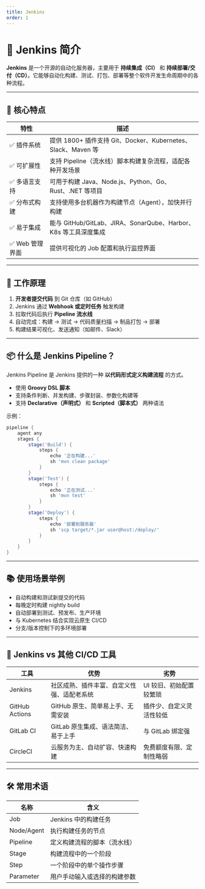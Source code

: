 ```yaml
---
title: Jenkins
order: 1
---
```


# 🧩 Jenkins 简介

**Jenkins** 是一个开源的自动化服务器，主要用于 **持续集成（CI）** 和 **持续部署/交付（CD）**。它能够自动化构建、测试、打包、部署等整个软件开发生命周期中的各种流程。

---

## 🌟 核心特点

| 特性         | 描述                                                 |
| ---------- | -------------------------------------------------- |
| ✅ 插件系统     | 提供 1800+ 插件支持 Git、Docker、Kubernetes、Slack、Maven 等  |
| ✅ 可扩展性     | 支持 Pipeline（流水线）脚本构建复杂流程，适配各种开发场景                  |
| ✅ 多语言支持    | 可用于构建 Java、Node.js、Python、Go、Rust、.NET 等项目         |
| ✅ 分布式构建    | 支持使用多台机器作为构建节点（Agent），加快并行构建                       |
| ✅ 易于集成     | 能与 GitHub/GitLab、JIRA、SonarQube、Harbor、K8s 等工具深度集成 |
| ✅ Web 管理界面 | 提供可视化的 Job 配置和执行监控界面                               |

---

## 🔧 工作原理

1. **开发者提交代码** 到 Git 仓库（如 GitHub）
2. Jenkins 通过 **Webhook 或定时任务** 触发构建
3. 拉取代码后执行 **Pipeline 流水线**
4. 自动完成：构建 → 测试 → 代码质量扫描 → 制品打包 → 部署
5. 构建结果可视化、发送通知（如邮件、Slack）

---

## 📦 什么是 Jenkins Pipeline？

Jenkins Pipeline 是 Jenkins 提供的一种 **以代码形式定义构建流程** 的方式。

* 使用 **Groovy DSL 脚本**
* 支持条件判断、并发构建、步骤封装、参数化构建等
* 支持 **Declarative（声明式）** 和 **Scripted（脚本式）** 两种语法

示例：

```groovy
pipeline {
    agent any
    stages {
        stage('Build') {
            steps {
                echo '正在构建...'
                sh 'mvn clean package'
            }
        }
        stage('Test') {
            steps {
                echo '正在测试...'
                sh 'mvn test'
            }
        }
        stage('Deploy') {
            steps {
                echo '部署到服务器'
                sh 'scp target/*.jar user@host:/deploy/'
            }
        }
    }
}
```

---

## 📚 使用场景举例

* 自动构建和测试新提交的代码
* 每晚定时构建 nightly build
* 自动部署到测试、预发布、生产环境
* 与 Kubernetes 结合实现云原生 CI/CD
* 分支/版本控制下的多环境部署

---

## 🚀 Jenkins vs 其他 CI/CD 工具

| 工具             | 优势                    | 劣势            |
| -------------- | --------------------- | ------------- |
| Jenkins        | 社区成熟、插件丰富、自定义性强、适配老系统 | UI 较旧、初始配置较繁琐 |
| GitHub Actions | GitHub 原生、简单易上手、无需安装  | 插件少、自定义灵活性较低  |
| GitLab CI      | GitLab 原生集成、语法简洁、易于上手 | 与 GitLab 绑定强  |
| CircleCI       | 云服务为主、自动扩容、快速构建       | 免费额度有限、定制性略弱  |

---

## 🛠 常用术语

| 名称         | 含义             |
| ---------- | -------------- |
| Job        | Jenkins 中的构建任务 |
| Node/Agent | 执行构建任务的节点      |
| Pipeline   | 定义构建流程的脚本（流水线） |
| Stage      | 构建流程中的一个阶段     |
| Step       | 一个阶段中的单个操作步骤   |
| Parameter  | 用户手动输入或选择的构建参数 |
